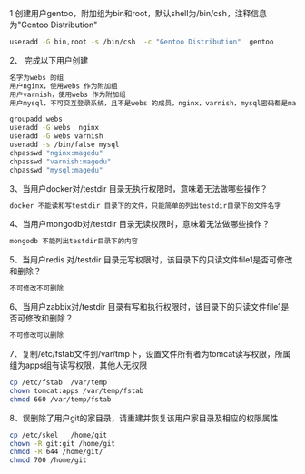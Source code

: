 1 创建用户gentoo，附加组为bin和root，默认shell为/bin/csh，注释信息为"Gentoo Distribution"

```bash
useradd -G bin,root -s /bin/csh  -c "Gentoo Distribution"  gentoo
```

2、 完成以下用户创建
```bash
名字为webs 的组
用户nginx，使用webs 作为附加组
用户varnish，使用webs 作为附加组
用户mysql，不可交互登录系统，且不是webs 的成员，nginx，varnish，mysql密码都是magedu

groupadd webs 
useradd -G webs  nginx 
useradd -G webs varnish
useradd -s /bin/false mysql 
chpasswd "nginx:magedu" 
chpasswd "varnish:magedu" 
chpasswd "mysql:magedu" 
```

3、当用户docker对/testdir 目录无执行权限时，意味着无法做哪些操作？

```bash
docker 不能读和写testdir 目录下的文件，只能简单的列出testdir目录下的文件名字
```

4、当用户mongodb对/testdir 目录无读权限时，意味着无法做哪些操作？

```bash
mongodb 不能列出testdir目录下的内容
```

5、当用户redis 对/testdir 目录无写权限时，该目录下的只读文件file1是否可修改和删除？

```bash
不可修改不可删除
```

6、当用户zabbix对/testdir 目录有写和执行权限时，该目录下的只读文件file1是否可修改和删除？

```bash
不可修改可以删除
```

7、复制/etc/fstab文件到/var/tmp下，设置文件所有者为tomcat读写权限，所属组为apps组有读写权限，其他人无权限

```bash
cp /etc/fstab  /var/temp
chown tomcat:apps /var/temp/fstab
chmod 660 /var/temp/fstab
```

8、误删除了用户git的家目录，请重建并恢复该用户家目录及相应的权限属性

```bash
cp /etc/skel   /home/git
chown -R git:git /home/git
chmod -R 644 /home/git/
chmod 700 /home/git
```


